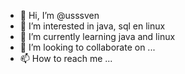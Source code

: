 - 👋 Hi, I’m @usssven
- 👀 I’m interested in java, sql en linux
- 🌱 I’m currently learning java and linux
- 💞️ I’m looking to collaborate on ...
- 📫 How to reach me ...

<!---
usssven/usssven is a ✨ special ✨ repository because its `README.md` (this file) appears on your GitHub profile.
You can click the Preview link to take a look at your changes.
--->
